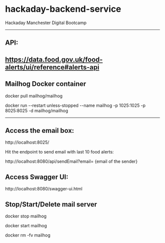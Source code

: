 # hackaday-backend-service
Hackaday Manchester Digital Bootcamp

---
## API:

https://data.food.gov.uk/food-alerts/ui/reference#alerts-api
---

## Mailhog Docker container 

docker pull mailhog/mailhog

docker run --restart unless-stopped --name mailhog -p 1025:1025 -p 8025:8025 -d mailhog/mailhog

---

## Access the email box:

http://localhost:8025/

Hit the endpoint to send email with last 10 food alerts:

http://localhost:8080/api/sendEmail?email= {email of the sender}

## Access Swagger UI:

http://localhost:8080/swagger-ui.html


## Stop/Start/Delete mail server

docker stop mailhog

docker start mailhog

docker rm -fv mailhog

